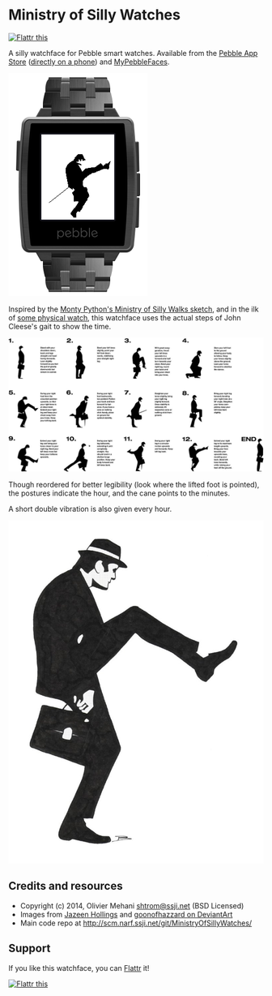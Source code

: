 Ministry of Silly Watches
=========================

[![Flattr this][flattr-button]][flattr-link]

A silly watchface for Pebble smart watches. Available from the
[Pebble App Store][pebble-app-store]
([directly on a phone][pebble-app-store-app])
and [MyPebbleFaces][mypebblefaces].

![It is 2.37-ish][screenshot]

Inspired by the [Monty Python's Ministry of Silly Walks sketch][wp-silly-walks],
and in the ilk of [some physical watch][tg-silly-walk-watch], this watchface
uses the actual steps of John Cleese's gait to show the time.

![John's Cleese's Silly Walk, by Jazeen Hollings][silly-gait]

Though reordered for better legibility (look where the lifted foot is pointed),
the postures indicate the hour, and the cane points to the minutes.


A short double vibration is also given every hour.

![A tribute to John Cleese by goonofhazzard on DeviantArt][silly-walk]

Credits and resources
---------------------

* Copyright (c) 2014, Olivier Mehani <shtrom@ssji.net> (BSD Licensed)
* Images from [Jazeen Hollings][wc-silly-gait] and [goonofhazzard on DeviantArt][da-silly-walk]
* Main code repo at http://scm.narf.ssji.net/git/MinistryOfSillyWatches/

Support
-------

If you like this watchface, you can [Flattr][flattr] it!

[![Flattr this][flattr-button]][flattr-link]

[pebble-app-store]: https://apps.getpebble.com/applications/54a290f347214249db00007f
[pebble-app-store-app]: pebble://appstore/54a290f347214249db00007f
[mypebblefaces]: http://www.mypebblefaces.com/apps/26430/11515/
[silly-walk]: resources/images/sillywalks/The_ministry_of_silly_walks.jpg "The Ministry of Silly Walks, by goonofhazzard on DeviantArt: http://goonofhazzard.deviantart.com/art/The-ministry-of-silly-walks-7665679"
[wp-silly-walks]: https://en.wikipedia.org/wiki/The_Ministry_of_Silly_Walks "The Ministry of Silly Walks. Wikipedia"
[tg-silly-walk-watch]: https://www.thinkgeek.com/product/16bc/?srp=32 "Monty Python Ministry of Silly Walks Watch. ThinkGeek"
[silly-gait]: resources/images/sillywalks/Silly_Walk_Gait.jpg "Silly Walk Gait, by Jazeen Hollings, CC-BY-SA 3.0"
[screenshot]: resources/images/screenshot_framed.png
[wc-silly-gait]: https://commons.wikimedia.org/wiki/File:Silly_Walk_Gait.jpg "Silly Walk Gait, by Jazeen Hollings, CC-BY-SA 3.0"
[da-silly-walk]: http://goonofhazzard.deviantart.com/art/The-ministry-of-silly-walks-7665679 "The Ministry of Silly Walks, by goonofhazzard on DeviantArt: http://goonofhazzard.deviantart.com/art/The-ministry-of-silly-walks-7665679"
[flattr]: https://flattr.com/
[flattr-button]: https://api.flattr.com/button/flattr-badge-large.png
[flattr-link]: https://flattr.com/submit/auto?user_id=shtrom&url=https%3A%2F%2Fscm.narf.ssji.net%2Fgit%2FMinistryOfSillyWatches%2F
